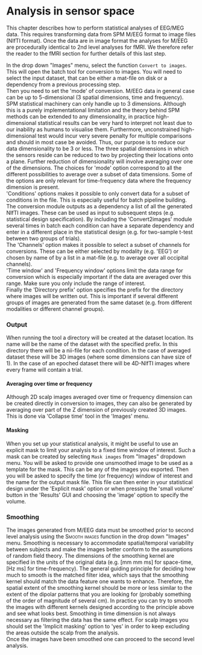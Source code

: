 # Analysis in sensor space <span id="Chap:eeg:sensoranalysis" label="Chap:eeg:sensoranalysis"></span>

This chapter describes how to perform statistical analyses of EEG/MEG
data. This requires transforming data from SPM M/EEG format to image
files (NIfTI format). Once the data are in image format the analyses for
M/EEG are procedurally identical to 2nd level analyses for fMRI. We
therefore refer the reader to the fMRI section for further details of
this last step.

In the drop down "Images" menu, select the function `Convert to images`.
This will open the batch tool for conversion to images. You will need to
select the input dataset, that can be either a mat-file on disk or a
dependency from a previous processing step.  
Then you need to set the 'mode' of conversion. M/EEG data in general
case can be up to 5-dimensional (3 spatial dimensions, time and
frequency). SPM statistical machinery can only handle up to 3
dimensions. Although this is a purely implementational limitation and
the theory behind SPM methods can be extended to any dimensionality, in
practice high-dimensional statistical results can be very hard to
interpret not least due to our inability as humans to visualise them.
Furthermore, unconstrained high-dimensional test would incur very severe
penalty for multiple comparisons and should in most case be avoided.
Thus, our purpose is to reduce our data dimensionality to be 3 or less.
The three spatial dimensions in which the sensors reside can be reduced
to two by projecting their locations onto a plane. Further reduction of
dimensionality will involve averaging over one of the dimensions. The
choices for 'mode' option correspond to all the different possibilities
to average over a subset of data timensions. Some of the options are
only relevant for time-frequency data where the frequency dimension is
present.  
'Conditions' options makes it possible to only convert data for a subset
of conditions in the file. This is especially useful for batch pipeline
building. The conversion module outputs as a dependency a list of all
the generated NIfTI images. These can be used as input to subsequent
steps (e.g. statistical design specification). By including the
'Convert2images' module several times in batch each condition can have a
separate dependency and enter in a different place in the statistical
design (e.g. for two-sample t-test between two groups of trials).  
The 'Channels' option makes it possible to select a subset of channels
for conversions. These can be either selected by modality (e.g. 'EEG')
or chosen by name of by a list in a mat-file (e.g. to average over all
occipital channels).  
'Time window' and 'Frequency window' options limit the data range for
conversion which is especially important if the data are averaged over
this range. Make sure you only include the range of interest.  
Finally the 'Directory prefix' option specifies the prefix for the
directory where images will be written out. This is important if several
different groups of images are generated from the same dataset (e.g.
from different modalities or different channel groups).  

### Output

When running the tool a directory will be created at the dataset
location. Its name will be the name of the dataset with the specified
prefix. In this directory there will be a nii-file for each condition.
In the case of averaged dataset these will be 3D images (where some
dimensions can have size of 1). In the case of an epoched dataset there
will be 4D-NIfTI images where every frame will contain a trial.  

#### Averaging over time or frequency

Although 2D scalp images averaged over time or frequency dimension can
be created directly in conversion to images, they can also be generated
by averaging over part of the Z dimension of previously created 3D
images. This is done via 'Collapse time' tool in the 'Images' menu.  

#### Masking

When you set up your statistical analysis, it might be useful to use an
explicit mask to limit your analysis to a fixed time window of interest.
Such a mask can be created by selecting `Mask images` from "Images"
dropdown menu. You will be asked to provide one unsmoothed image to be
used as a template for the mask. This can be any of the images you
exported. Then you will be asked to specify the time (or frequency)
window of interest and the name for the output mask file. This file can
then enter in your statistical design under the 'Explicit mask' option
or when pressing the 'small volume' button in the 'Results' GUI and
choosing the 'image' option to specify the volume.  

### Smoothing

The images generated from M/EEG data must be smoothed prior to second
level analysis using the <span class="smallcaps">Smooth images</span>
function in the drop down "Images" menu. Smoothing is necessary to
accommodate spatial/temporal variability between subjects and make the
images better conform to the assumptions of random field theory. The
dimensions of the smoothing kernel are specified in the units of the
original data (e.g. \[mm mm ms\] for space-time, \[Hz ms\] for
time-frequency). The general guiding principle for deciding how much to
smooth is the matched filter idea, which says that the smoothing kernel
should match the data feature one wants to enhance. Therefore, the
spatial extent of the smoothing kernel should be more or less similar to
the extent of the dipolar patterns that you are looking for (probably
something of the order of magnitude of several cm). In practice you can
try to smooth the images with different kernels designed according to
the principle above and see what looks best. Smoothing in time dimension
is not always necessary as filtering the data has the same effect. For
scalp images you should set the 'Implicit masking' option to 'yes' in
order to keep excluding the areas outside the scalp from the analysis.  
Once the images have been smoothed one can proceed to the second level
analysis.

